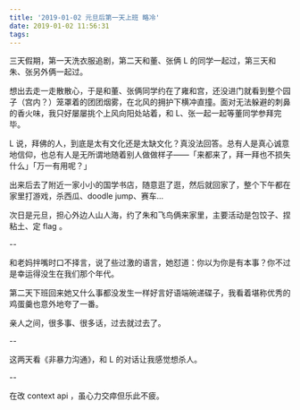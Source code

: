 ```yaml
---
title: '2019-01-02 元旦后第一天上班 略冷'
date: 2019-01-02 11:56:31
tags:
---
```


三天假期，第一天洗衣服追剧，第二天和董、张俩 L 的同学一起过，第三天和朱、张另外俩一起过。

想出去走一走散散心，于是和董、张俩同学约在了雍和宫，还没进门就看到整个园子（宫内？）笼罩着的团团烟雾，在北风的拥护下横冲直撞。面对无法躲避的刺鼻的香火味，我只好屡屡挑个上风向阳处站着，和 L、张一起一起等董同学参拜完毕。

L 说，拜佛的人，到底是太有文化还是太缺文化？真没法回答。总有人是真心诚意地信仰，也总有人是无所谓地随着别人做做样子——「来都来了，拜一拜也不损失什么」「万一有用呢？」

出来后去了附近一家小小的国学书店，随意逛了逛，然后就回家了，整个下午都在家里打游戏，杀西瓜、doodle jump、赛车...

次日是元旦，担心外边人山人海，约了朱和飞鸟俩来家里，主要活动是包饺子、捏粘土、定 flag 。

--

和老妈拌嘴时口不择言，说了些过激的语言，她怼道：你以为你是有本事？你不过是幸运得没生在我们那个年代。

第二天下班回来她又什么事都没发生一样好言好语端碗递碟子，我看着堪称优秀的鸡蛋羹也意外地夸了一番。

亲人之间，很多事、很多话，过去就过去了。

--

这两天看《非暴力沟通》，和 L 的对话让我感觉想杀人。

--

在改 context api ，虽心力交瘁但乐此不疲。
